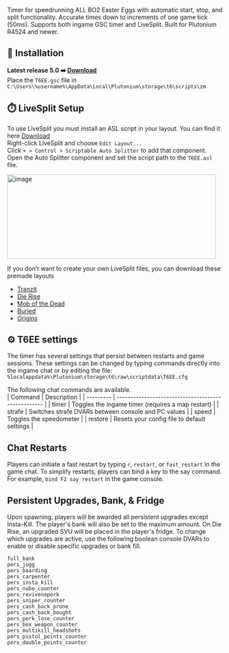 Timer for speedrunning ALL BO2 Easter Eggs with automatic start, stop, and split functionality. Accurate times down to increments of one game tick (50ms). Supports both ingame GSC timer and LiveSplit. Built for Plutonium R4524 and newer.



## 💾 Installation
**Latest release 5.0 ➡️ [Download](https://github.com/HuthTV/T6-EE-Timer/releases/download/V5.0/T6EE_V5.0.gsc)**  
Place the `T6EE.gsc` file in ```C:\Users\%username%\AppData\Local\Plutonium\storage\t6\scripts\zm```

## ⏱️ LiveSplit Setup
To use LiveSplit you must install an ASL script in your layout. You can find it here [Download](https://github.com/HuthTV/T6-EE-Timer/releases/download/V5.0/T6EE_V5.0.asl)  
Right-click LiveSplit and choose `Edit Layout...`  
Click `+ > Control > Scriptable Auto Splitter` to add that component.  
Open the Auto Splitter component and set the script path to the `T6EE.asl` file.

<img width="488" height="197" alt="image" src="https://github.com/user-attachments/assets/6df7f646-ddea-4f05-8282-03ab46fa069c" />

If you don’t want to create your own LiveSplit files, you can download these premade layouts  
- [Tranzit](https://github.com/HuthTV/T6-EE-LiveSplit/releases/download/SplitFiles/tranzit.zip)  
- [Die Rise](https://github.com/HuthTV/T6-EE-LiveSplit/releases/download/SplitFiles/die_rise.zip)  
- [Mob of the Dead](https://github.com/HuthTV/T6-EE-LiveSplit/releases/download/SplitFiles/motd.zip)  
- [Buried](https://github.com/HuthTV/T6-EE-LiveSplit/releases/download/SplitFiles/buried.zip)  
- [Origins](https://github.com/HuthTV/T6-EE-LiveSplit/releases/download/SplitFiles/origins.zip)

## ⚙️ T6EE settings
The timer has several settings that persist between restarts and game sessions. These settings can be changed by typing commands directly into the ingame chat or by editing the file: `%localappdata%\Plutonium\storage\t6\raw\scriptdata\T6EE.cfg`

The following chat commands are available.  
| Command   | Description                                         |
| --------- | --------------------------------------------------- |
| timer   | Toggles the ingame timer (requires a map restart)   |
| strafe  | Switches strafe DVARs between console and PC values |
| speed   | Toggles the speedometer                             |
| restore | Resets your config file to default settings         |


## Chat Restarts
Players can initiate a fast restart by typing `r`, `restart`, or `fast_restart` in the game chat. To simplify restarts, players can bind a key to the say command. For example, `bind F2 say restart` in the game console.

## Persistent Upgrades, Bank, & Fridge 
Upon spawning, players will be awarded all persistent upgrades except Insta-Kill. The player's bank will also be set to the maximum amount. On Die Rise, an upgraded SVU will be placed in the player's fridge. To change which upgrades are active, use the following boolean console DVARs to enable or disable specific upgrades or bank fill.

```
full_bank
pers_jugg
pers_boarding
pers_carpenter
pers_insta_kill
pers_nube_counter
pers_revivenoperk
pers_sniper_counter
pers_cash_back_prone
pers_cash_back_bought
pers_perk_lose_counter
pers_box_weapon_counter
pers_multikill_headshots
pers_pistol_points_counter
pers_double_points_counter
```
